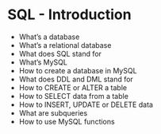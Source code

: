 # SQL - Introduction

* What’s a database
* What’s a relational database
* What does SQL stand for
* What’s MySQL
* How to create a database in MySQL
* What does DDL and DML stand for
* How to CREATE or ALTER a table
* How to SELECT data from a table
* How to INSERT, UPDATE or DELETE data
* What are subqueries
* How to use MySQL functions
